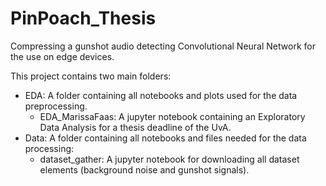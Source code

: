 # PinPoach_Thesis
Compressing a gunshot audio detecting Convolutional Neural Network for the use on edge devices.

This project contains two main folders:
- EDA: A folder containing all notebooks and plots used for the data preprocessing.
    - EDA_MarissaFaas: A jupyter notebook containing an Exploratory Data Analysis for a thesis deadline of the UvA.
- Data: A folder containing all notebooks and files needed for the data processing:
    - dataset_gather: A jupyter notebook for downloading all dataset elements (background noise and gunshot signals).